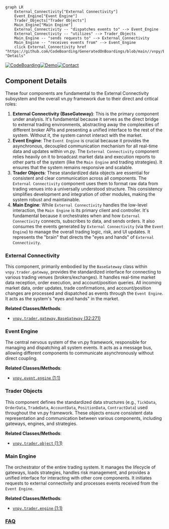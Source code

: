 ```mermaid
graph LR
    External_Connectivity["External Connectivity"]
    Event_Engine["Event Engine"]
    Trader_Objects["Trader Objects"]
    Main_Engine["Main Engine"]
    External_Connectivity -- "dispatches events to" --> Event_Engine
    External_Connectivity -- "utilizes" --> Trader_Objects
    Main_Engine -- "sends requests to" --> External_Connectivity
    Main_Engine -- "receives events from" --> Event_Engine
    click External_Connectivity href "https://github.com/CodeBoarding/GeneratedOnBoardings/blob/main//vnpy/External_Connectivity.md" "Details"
```
[![CodeBoarding](https://img.shields.io/badge/Generated%20by-CodeBoarding-9cf?style=flat-square)](https://github.com/CodeBoarding/CodeBoarding)[![Demo](https://img.shields.io/badge/Try%20our-Demo-blue?style=flat-square)](https://www.codeboarding.org/demo)[![Contact](https://img.shields.io/badge/Contact%20us%20-%20contact@codeboarding.org-lightgrey?style=flat-square)](mailto:contact@codeboarding.org)

## Component Details

These four components are fundamental to the External Connectivity subsystem and the overall vn.py framework due to their direct and critical roles:

1.  **External Connectivity (BaseGateway)**: This is the primary component under analysis. It's fundamental because it serves as the direct bridge to external trading environments, abstracting away the complexities of different broker APIs and presenting a unified interface to the rest of the system. Without it, the system cannot interact with the market.
2.  **Event Engine**: The `Event Engine` is crucial because it provides the asynchronous, decoupled communication mechanism for all real-time data and updates within vn.py. The `External Connectivity` component relies heavily on it to broadcast market data and execution reports to other parts of the system (like the `Main Engine` and trading strategies). It ensures that the system remains responsive and scalable.
3.  **Trader Objects**: These standardized data objects are essential for consistent and clear communication across all components. The `External Connectivity` component uses them to format raw data from trading venues into a universally understood structure. This consistency simplifies development and integration of other modules, making the system robust and maintainable.
4.  **Main Engine**: While `External Connectivity` handles the low-level interaction, the `Main Engine` is its primary client and controller. It's fundamental because it orchestrates when and how `External Connectivity` connects, subscribes to data, and sends orders. It also consumes the events generated by `External Connectivity` (via the `Event Engine`) to manage the overall trading logic, risk, and UI updates. It represents the "brain" that directs the "eyes and hands" of `External Connectivity`.

### External Connectivity
This component, primarily embodied by the `BaseGateway` class within `vnpy.trader.gateway`, provides the standardized interface for connecting to various trading venues (brokers/exchanges). It handles real-time market data reception, order execution, and account/position queries. All incoming market data, order updates, trade confirmations, and account/position changes are processed and dispatched as events through the `Event Engine`. It acts as the system's "eyes and hands" in the market.


**Related Classes/Methods**:

- <a href="https://github.com/vnpy/vnpy/blob/master/vnpy/trader/gateway.py#L32-L271" target="_blank" rel="noopener noreferrer">`vnpy.trader.gateway.BaseGateway` (32:271)</a>


### Event Engine
The central nervous system of the vn.py framework, responsible for managing and dispatching all system events. It acts as a message bus, allowing different components to communicate asynchronously without direct coupling.


**Related Classes/Methods**:

- <a href="https://github.com/vnpy/vnpy/blob/master/vnpy/event/engine.py#L1-L1" target="_blank" rel="noopener noreferrer">`vnpy.event.engine` (1:1)</a>


### Trader Objects
This component defines the standardized data structures (e.g., `TickData`, `OrderData`, `TradeData`, `AccountData`, `PositionData`, `ContractData`) used throughout the vn.py framework. These objects ensure consistent data representation and communication between various components, including gateways, engines, and strategies.


**Related Classes/Methods**:

- <a href="https://github.com/vnpy/vnpy/blob/master/vnpy/trader/object.py#L1-L1" target="_blank" rel="noopener noreferrer">`vnpy.trader.object` (1:1)</a>


### Main Engine
The orchestrator of the entire trading system. It manages the lifecycle of gateways, loads strategies, handles risk management, and provides a unified interface for interacting with other core components. It initiates requests to external connectivity and processes events received from the `Event Engine`.


**Related Classes/Methods**:

- <a href="https://github.com/vnpy/vnpy/blob/master/vnpy/trader/engine.py#L1-L1" target="_blank" rel="noopener noreferrer">`vnpy.trader.engine` (1:1)</a>




### [FAQ](https://github.com/CodeBoarding/GeneratedOnBoardings/tree/main?tab=readme-ov-file#faq)